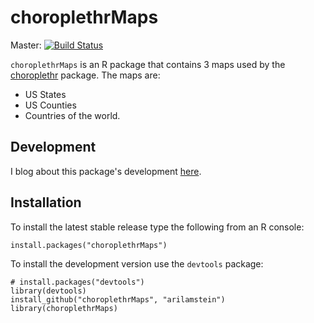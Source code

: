 # choroplethrMaps
Master: [![Build Status](https://travis-ci.org/trulia/choroplethrMaps.png?branch=master)](https://travis-ci.org/trulia/choroplethrMaps)

`choroplethrMaps` is an R package that contains 3 maps used by the [choroplethr](https://github.com/trulia/choroplethr) package. The maps are:
  * US States
  * US Counties
  * Countries of the world.
 
## Development

I blog about this package's development [here](http://www.arilamstein.com/blog).

## Installation

To install the latest stable release type the following from an R console:

```
install.packages("choroplethrMaps")
```

To install the development version use the `devtools` package:

```
# install.packages("devtools")
library(devtools)
install_github("choroplethrMaps", "arilamstein")
library(choroplethrMaps)
```
